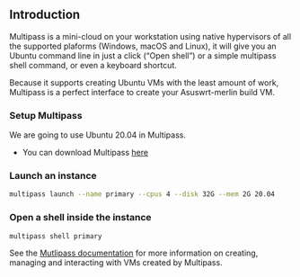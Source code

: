 ## Introduction
Multipass is a mini-cloud on your workstation using native hypervisors of all the supported plaforms (Windows, macOS and Linux), it will give you an Ubuntu command line in just a click (“Open shell”) or a simple multipass shell command, or even a keyboard shortcut.

Because it supports creating Ubuntu VMs with the least amount of work, Multipass is a perfect
interface to create your Asuswrt-merlin build VM.

### Setup Multipass

We are going to use Ubuntu 20.04 in Multipass.

- You can download Multipass [here](https://multipass.run)

### Launch an instance

```bash
multipass launch --name primary --cpus 4 --disk 32G --mem 2G 20.04
```

### Open a shell inside the instance

```bash
multipass shell primary
```

See the [Mutlipass documentation](https://multipass.run/docs) for more information
on creating, managing and interacting with VMs created by Multipass.
